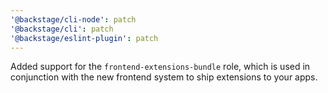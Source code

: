 ```yaml
---
'@backstage/cli-node': patch
'@backstage/cli': patch
'@backstage/eslint-plugin': patch
---
```


Added support for the `frontend-extensions-bundle` role, which is used in conjunction with the new frontend system to ship extensions to your apps.
